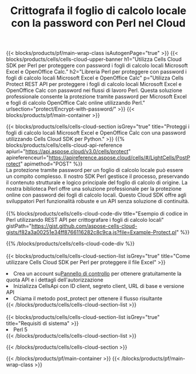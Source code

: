 ﻿---
title: Crittografa il foglio di calcolo locale con la password con Perl nel Cloud
description:  API e SDK cloud per la protezione di Microsoft Excel e OpenOffice Calc con Perl. Crittografa i fogli di calcolo locali con password tramite l'SDK Cloud API Cells per Perl.
---
{{< blocks/products/pf/main-wrap-class isAutogenPage="true" >}}
{{< blocks/products/cells/cells-cloud-upper-banner h1="Utilizza Cells Cloud SDK per Perl per proteggere con password i fogli di calcolo locali Microsoft Excel e OpenOffice Calc." h2="Libreria Perl per proteggere con password i fogli di calcolo locali Microsoft Excel e OpenOffice Calc" p="Utilizza Cells Protect REST API per proteggere i fogli di calcolo locali Microsoft Excel e OpenOffice Calc con password nei flussi di lavoro Perl. Questa soluzione professionale consente la protezione tramite password per Microsoft Excel e fogli di calcolo OpenOffice Calc online utilizzando Perl." urlsection="protect/Encrypt-with-password/" >}}
{{< blocks/products/pf/main-container >}}

{{< blocks/products/cells/cells-cloud-section isGrey="true" title="Proteggi i fogli di calcolo locali Microsoft Excel e OpenOffice Calc con una password utilizzando Cells Cloud SDK per Python." >}}
{{% blocks/products/cells/cells-cloud-api-reference apiurl="https://api.aspose.cloud/v3.0/cells/protect" apireferenceurl="https://apireference.aspose.cloud/cells/#/LightCells/PostProtect" apimethod="POST" %}}
<br/>
La protezione tramite password per un foglio di calcolo locale può essere un compito complesso. Il nostro SDK Perl gestisce il processo, preservando il contenuto strutturale e logico principale del foglio di calcolo di origine. La nostra biblioteca Perl offre una soluzione professionale per la protezione online con password dei fogli di calcolo locali. Questo Cloud SDK offre agli sviluppatori Perl funzionalità robuste e un API senza soluzione di continuità.
<br/>
<br/>
{{% blocks/products/cells/cells-cloud-code-div title="Esempio di codice in Perl utilizzando REST API per crittografare i fogli di calcolo locali" gistPath="https://gist.github.com/aspose-cells-cloud-gists/f82a3a00251e34ff8766116282c8c9ca.js?file=Example-Protect.pl" %}}
  
{{% /blocks/products/cells/cells-cloud-code-div %}}
<br/>
<br/>
{{< blocks/products/cells/cells-cloud-section-list isGrey="true" title="Come utilizzare Cells Cloud SDK per Perl per proteggere il file Excel" >}}
<li> Crea un account su<a href="https://dashboard.aspose.cloud/">Pannello di controllo</a> per ottenere gratuitamente la quota API e i dettagli dell'autorizzazione</li>
<li>Inizializza CellsApi con ID client, segreto client, URL di base e versione API</li>
<li>Chiama il metodo post_protect per ottenere il flusso risultante</li>
{{< /blocks/products/cells/cells-cloud-section-list >}}
<br/>
<br/>
{{< blocks/products/cells/cells-cloud-section-list isGrey="true" title="Requisiti di sistema" >}}
<li>Perl 5</li>
{{< /blocks/products/cells/cells-cloud-section-list >}}

{{< /blocks/products/cells/cells-cloud-section >}}

{{< /blocks/products/pf/main-container >}}
{{< /blocks/products/pf/main-wrap-class >}}
